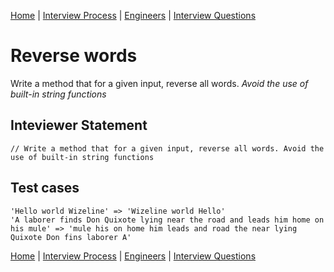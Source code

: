 [Home](../../../README.md) |
[Interview Process](../../README.md) |
[Engineers](../README.md) |
[Interview Questions](README.md)

# Reverse words

Write a method that for a given input, reverse all words. *Avoid the use of built-in string functions*

## Inteviewer Statement
```
// Write a method that for a given input, reverse all words. Avoid the use of built-in string functions
```

## Test cases
```
'Hello world Wizeline' => 'Wizeline world Hello'
'A laborer finds Don Quixote lying near the road and leads him home on his mule' => 'mule his on home him leads and road the near lying Quixote Don fins laborer A'
```

[Home](../../../README.md) |
[Interview Process](../../README.md) |
[Engineers](../README.md) |
[Interview Questions](README.md)
